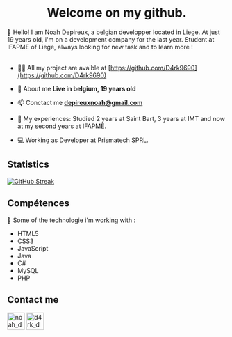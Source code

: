 <h1 align="center">Welcome on my github.</h1>
👋 Hello! I am Noah Depireux, a belgian developper located in Liege. At just 19 years old, i'm on a development company for the last year. Student at IFAPME of Liege, always looking for new task and to learn more !
</br>
</br>

- 👨‍💻 All my project are avaible at [https://github.com/D4rk9690](https://github.com/D4rk9690)

- 💬 About me **Live in belgium, 19 years old**

- 📫 Conctact me **depireuxnoah@gmail.com**

- 📄 My experiences: Studied 2 years at Saint Bart, 3 years at IMT and now at my second years at IFAPME.

- 💻 Working as Developer at Prismatech SPRL.


## Statistics
[![GitHub Streak](https://streak-stats.demolab.com?user=D4rk9690&theme=highcontrast&hide_border=true&locale=en&background=EB545400)](https://git.io/streak-stats)

## Compétences
🚀 Some of the technologie i'm working with :
- HTML5
- CSS3
- JavaScript
- Java
- C#
- MySQL
- PHP


  
## Contact me
<p align="left">
<a href="https://www.linkedin.com/in/noah-depireux/" target="blank"><img align="center" src="https://media.discordapp.net/attachments/852924244185710613/1138841467129958512/icons8-linkedin-96.png" alt="noah_dep" height="40" width="40" /></a>
<a href="https://instagram.com/noah_dep" target="blank"><img align="center" src="https://media.discordapp.net/attachments/852924244185710613/1138841467759120384/icons8-instagram-96.png" alt="d4rk_dev" height="40" width="40" /></a>
</p>
